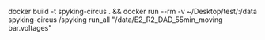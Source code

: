 docker build -t spyking-circus . && docker run --rm -v ~/Desktop/test/:/data spyking-circus /spyking run_all "/data/E2_R2_DAD_55min_moving bar.voltages"